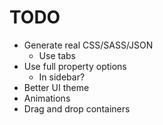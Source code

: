 # TODO

- Generate real CSS/SASS/JSON
  - Use tabs
- Use full property options
  - In sidebar?
- Better UI theme
- Animations
- Drag and drop containers
